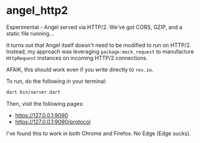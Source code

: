 # angel_http2
Experimental - Angel served via HTTP/2. We've got CORS, GZIP, and a static file running...

It turns out that Angel itself doesn't need to be modified to run on HTTP/2.
Instead, my approach was leveraging `package:mock_request` to manufacture
`HttpRequest` instances on incoming HTTP/2 connections.

AFAIK, this should work even if you write directly to `res.io`.

To run, do the following in your terminal:

```bash
dart bin/server.dart
```

Then, visit the following pages:
* https://127.0.0.1:9090
* https://127.0.0.1:9090/protocol

I've found this to work in both Chrome and Firefox. No Edge (Edge sucks).